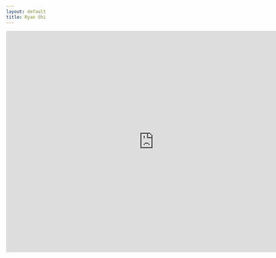 ```yaml
---
layout: default
title: Ryan Shi
---
```


<iframe src="https://calendar.google.com/calendar/embed?showTitle=0&amp;showCalendars=0&amp;mode=WEEK&amp;height=600&amp;wkst=1&amp;bgcolor=%23ffffff&amp;src=zheyuanshi44%40gmail.com&amp;color=%2329527A&amp;src=o4sftra6ub827hresen37mc16s%40group.calendar.google.com&amp;color=%2329527A&amp;src=f4snq7jtu5ne6540perklhrans%40group.calendar.google.com&amp;color=%2329527A&amp;src=tto6e1n37hjhetblaso7f1bf8s%40group.calendar.google.com&amp;color=%2329527A&amp;ctz=America%2FNew_York" style="border-width:0" width="800" height="600" frameborder="0" scrolling="no"></iframe>
